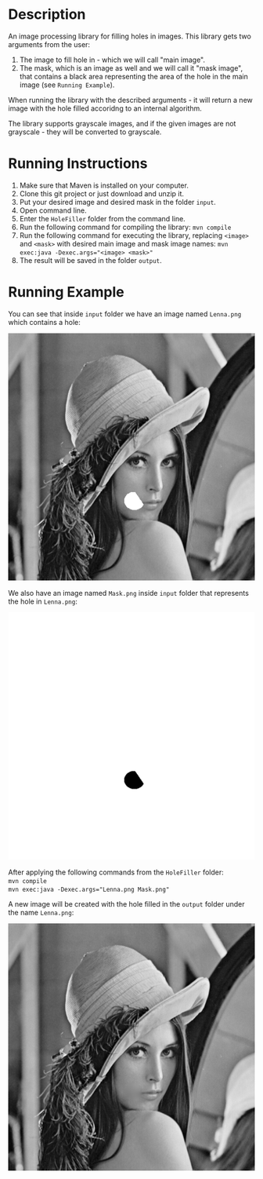 # Description
An image processing library for filling holes in images.
This library gets two arguments from the user: 
1. The image to fill hole in - which we will call "main image".
2. The mask, which is an image as well and we will call it "mask image", that contains a black area representing the area of the hole in the main image (see `Running Example`).
       
When running the library with the described arguments - it will return a new image with the hole filled accoridng to an internal algorithm.

The library supports grayscale images, and if the given images are not grayscale - they will be converted to grayscale.


# Running Instructions
1. Make sure that Maven is installed on your computer.
2. Clone this git project or just download and unzip it.
3. Put your desired image and desired mask in the folder `input`.
4. Open command line.
5. Enter the `HoleFiller` folder from the command line.
6. Run the following command for compiling the library: `mvn compile`
7. Run the following command for executing the library, replacing `<image>` and `<mask>` with desired main image and mask image names:
`mvn exec:java -Dexec.args="<image> <mask>"`
8. The result will be saved in the folder `output`.


# Running Example
You can see that inside `input` folder we have an image named `Lenna.png` which contains a hole:

![alt text](input/Lenna.png?raw=true "Title")

We also have an image named `Mask.png` inside `input` folder that represents the hole in `Lenna.png`:

![alt text](input/Mask.png?raw=true "Title")

After applying the following commands from the `HoleFiller` folder: </br>
`mvn compile` </br>
`mvn exec:java -Dexec.args="Lenna.png Mask.png"`

A new image will be created with the hole filled in the `output` folder under the name `Lenna.png`:

![alt text](output/Lenna.png?raw=true "Title")

